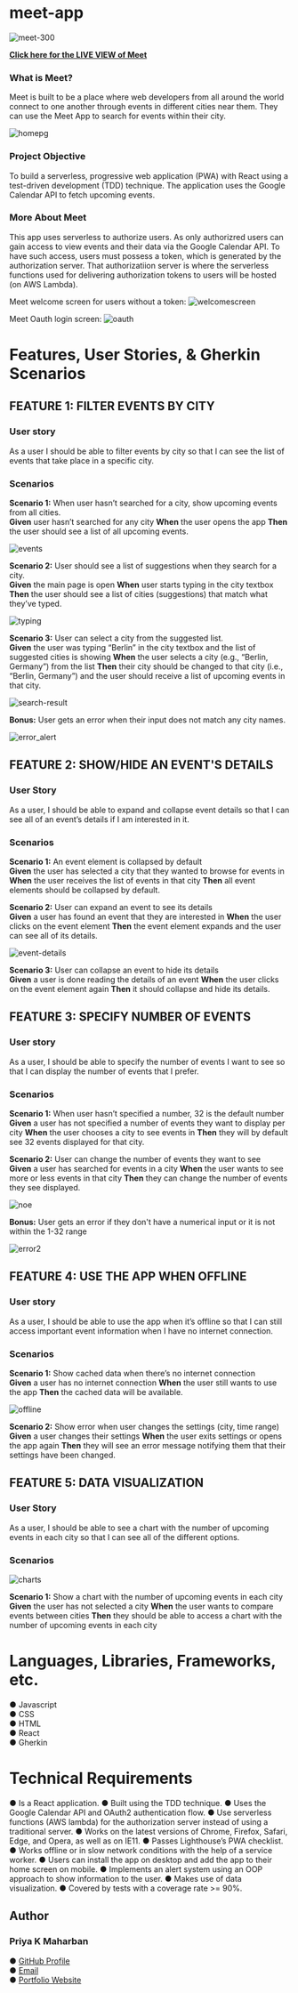 # meet-app
![meet-300](https://github.com/priya-km/meet/assets/118628757/bccb21dd-1d4c-450c-9549-d4e7d7fc6f77 "Meet Logo")

**[Click here for the LIVE VIEW of Meet]([https://priya-km.github.io/meet/] "meet live view link")**

<h3>What is Meet?</h3>
Meet is built to be a place where web developers from all around the world connect to one another through events in different cities near them. They can use the Meet App to search for events within their city.

![homepg](https://github.com/priya-km/meet/assets/118628757/4f302c0d-14b6-4da1-b7b7-1b83a4ddffeb "Meet Main Page")


<h3>Project Objective</h3>
To build a serverless, progressive web application (PWA) with React using a test-driven development (TDD) technique. The application uses the Google Calendar API to fetch upcoming events. 

<h3>More About Meet</h3>

This app uses serverless to authorize users. As only authorizred users can gain access to view events and their data via the Google Calendar API. To have such access, users must possess a token, which is generated by the authorization server. That authorizatiion server is where the serverless functions used for delivering authorization tokens to users will be hosted (on AWS Lambda).


Meet welcome screen for users without a token:
![welcomescreen](https://github.com/priya-km/meet/assets/118628757/3668b1aa-3127-4ba6-b973-da80ba07ed17 "Meet Welcome Screen")


Meet Oauth login screen:
![oauth](https://github.com/priya-km/meet/assets/118628757/530e5ef2-6893-460e-9062-7fd0f84f71ef "Meet Oauth Login Screen")

<h1>Features, User Stories, & Gherkin Scenarios</h1>

<h2> FEATURE 1: FILTER EVENTS BY CITY </h2>

<h3>User story</h3>
As a user I should be able to filter events by city so that I can see the list of events that take place in a specific city.

<h3>Scenarios</h3>

**Scenario 1:** When user hasn’t searched for a city, show upcoming events from all cities. <br>
**Given** user hasn’t searched for any city **When** the user opens the app **Then** the user should see a list of all upcoming events.

![events](https://github.com/priya-km/meet/assets/118628757/219b9d77-bc3b-42e2-b722-aa4435e7fb10 "Showing all upcoming events from all cities")


**Scenario 2:** User should see a list of suggestions when they search for a city. <br>
**Given** the main page is open **When** user starts typing in the city textbox **Then** the user should see a list of cities (suggestions) that match what they’ve typed.

![typing](https://github.com/priya-km/meet/assets/118628757/104f2b14-02a8-4085-aec0-b07eb4de7016 "User seeing suggestions when typing 'To'")


**Scenario 3:** User can select a city from the suggested list. <br>
**Given** the user was typing “Berlin” in the city textbox and the list of suggested cities is showing **When** the user selects a city (e.g., “Berlin, Germany”) from the list **Then** their city should be changed to that city (i.e., “Berlin, Germany”) and the user should receive a list of upcoming events in that city.

![search-result](https://github.com/priya-km/meet/assets/118628757/31db3e50-d269-4c2c-98dd-47c5233855bb "Berlin, Germany search result")

**Bonus:** User gets an error when their input does not match any city names.

![error_alert](https://github.com/priya-km/meet/assets/118628757/611ef9c6-9b48-45c4-bfa6-d99faf1607c8)


<h2>FEATURE 2: SHOW/HIDE AN EVENT'S DETAILS</h2>

<h3>User Story</h3>
As a user, I should be able to expand and collapse event details so that I can see all of an event’s details if I am interested in it.

<h3>Scenarios</h3>

**Scenario 1:** An event element is collapsed by default <br>
**Given** the user has  selected a city that they wanted to browse for events in **When** the user receives the list of events in that city **Then** all event elements should be collapsed by default.

**Scenario 2:** User can expand an event to see its details <br>
**Given** a user has found an event that they are interested in **When** the user clicks on the event element **Then** the event element expands and the user can see all of its details.

![event-details](https://github.com/priya-km/meet/assets/118628757/b2906331-ab1a-4888-ad0e-6bbbec85dd3f "Expanded event details")


**Scenario 3:** User can collapse an event to hide its details <br>
**Given** a user is done reading the details of an event **When** the user clicks on the event element again **Then** it should collapse and hide its details.

<h2>FEATURE 3: SPECIFY NUMBER OF EVENTS</h2>

<h3>User story</h3>
As a user, I should be able to specify the number of events I want to see so that I can display the number of events that I prefer.

<h3>Scenarios</h3>

**Scenario 1:** When user hasn’t specified a number, 32 is the default number <br>
**Given** a user has not specified a number of events they want to display per city **When** the user chooses a city to see events in **Then** they will by default see 32 events displayed for that city.

**Scenario 2:** User can change the number of events they want to see <br>
**Given** a user has searched for events in a city **When** the user wants to see more or less events in that city **Then** they can change the number of events they see displayed.

![noe](https://github.com/priya-km/meet/assets/118628757/7336bccb-94d1-4d98-8ba3-7635c77b9abf "Number of events changed to 2 screenshot")

**Bonus:** User gets an error if they don't have a numerical input or it is not within the 1-32 range

![error2](https://github.com/priya-km/meet/assets/118628757/d69d4849-01ba-4ea8-b873-bd6f73f34661 "Number of events error")



<h2>FEATURE 4: USE THE APP WHEN OFFLINE</h2>

<h3>User story</h3>
As a user, I should be able to use the app when it’s offline so that I can still access important event information when I have no internet connection.

<h3>Scenarios</h3>

**Scenario 1:** Show cached data when there’s no internet connection <br>
**Given** a user has no internet connection **When** the user still wants to use the app **Then** the cached data will be available.

![offline](https://github.com/priya-km/meet/assets/118628757/8e3ecb30-d68f-4e9a-bcfd-2fe1673d1be2 "Offline warning message")


**Scenario 2:** Show error when user changes the settings (city, time range) <br>
**Given** a user changes their settings **When** the user exits settings or opens the app again **Then** they will see an error message notifying them that their settings have been changed.

<h2>FEATURE 5: DATA VISUALIZATION</h2>

<h3>User Story</h3>
As a user, I should be able to see  a chart with the number of upcoming events in each city so that I can see all of the different options.

<h3>Scenarios</h3>

![charts](https://github.com/priya-km/meet/assets/118628757/4443fb39-3989-4da5-9228-bf81e438a4b0 "Event charts")

**Scenario 1:** Show a chart with the number of upcoming events in each city <br>
**Given** the user has not selected a city **When** the user wants to compare events between cities **Then** they should be able to access a chart with the number of upcoming events in each city

<h1>Languages, Libraries, Frameworks, etc.</h1>
● Javascript <br>
● CSS <br>
● HTML <br>
● React <br>
● Gherkin <br>
  
<h1>Technical Requirements</h1>
● Is a React application.
● Built using the TDD technique.
● Uses the Google Calendar API and OAuth2 authentication flow.
● Use serverless functions (AWS lambda) for the authorization server
instead of using a traditional server.
● Works on the latest versions of Chrome, Firefox, Safari, Edge, and Opera, as well
as on IE11.
● Passes Lighthouse’s PWA checklist.
● Works offline or in slow network conditions with the help of a service worker.
● Users can install the app on desktop and add the app to their home screen on
mobile.
● Implements an alert system using an OOP approach to show information to the
user.
● Makes use of data visualization.
● Covered by tests with a coverage rate >= 90%.


<h2>Author</h2>
<h3>Priya K Maharban</h3>

● [GitHub Profile](https://github.com/priya-km "Priya-Maharban GitHub profile link")
<br>
● [Email](mailto:priyakmaharban@gmail.com?subject=Hi% "Hi!")
<br>
● [Portfolio Website](https://priya-km.github.io/portfolio "Priya Maharban Portfolio website")

